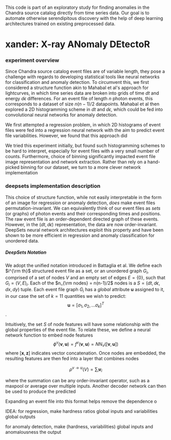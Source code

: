 This code is part of an exploratory study for finding anomalies in the Chandra source catalog directly from time series data. Our goal is to automate otherwise serendipitous discovery with the help of deep learning architectures trained on existing preprocessed data. 

# xander: X-ray ANomaly DEtectoR

### experiment overview

Since Chandra source catalog event files are of variable length, they pose a challenge with regards to developing statistical tools like neural networks for classification and anomaly detection. To circumvent this, we first considered a structure function akin to Mahabal et al's approach for lightcurves, in which time series data are broken into grids of time $dt$ and energy $d\epsilon$ differences. For an event file of length $n$ photon events, this corresponds to a dataset of size $n(n-1)/2$ datapoints. Mahabal et al then explored a 2D histogramming scheme in $dt$ and $d\epsilon$, which could be fed into convolutional neural networks for anomaly detection. 

We first attempted a regression problem, in which 2D histograms of event files were fed into a regression neural network with the aim to predict event file variabilities. However, we found that this approach did 

We tried this experiment initially, but found such histogramming schemes to be hard to interpret, especially for event files with a very small number of counts. Furthermore, choice of binning significantly impacted event file image representation and network extraction. Rather than rely on a hand-picked binning for our dataset, we turn to a more clever network implementation

### deepsets implementation description
This choice of structure function, while not easily interpretable in the form of an image for regression or anomaly detection, *does* make event files permutation-invariant. We can equivalently think of our event files as *sets* (or graphs) of photon events and their corresponding times and positions. The raw event file is an order-dependent directed graph of these events. However, in the $(dt,d\epsilon)$ representation, the data are now order-invariant. DeepSets neural network architectures exploit this property and have been shown to be more efficient in regression and anomaly classification for unordered data.

##### DeepSets Notation
We adopt the unified notation introduced in Battaglia et al. We define each $i^{\rm th}$ structured event file as a set, or an unordered graph $G_i$, comprised of a set of nodes $V$ and an empty set of edges $E=\{0 \}$, such that $G_i=(V,E)_i$. Each of the $n_{\rm nodes} = n(n-1)/2$ nodes is a $S = (dt,d\epsilon,dx,dy)$ tuple. Each event file graph $G_i$ has a *global* attribute $\boldsymbol{u}$ assigned to it, in our case the set of $k=11$ quantities we wish to predict:
$$ \boldsymbol{u} = [\sigma_1, \sigma_2, \dots \sigma_k]^T $$.

Intuitively, the set $S$ of node features will have some relationship with the global properties of the event file. To relate these, we define a neural network function to embed node features
$$ \phi^v(\textbf{v}, \textbf{u}) = f^v(\textbf{v}, \textbf{u}) = NN_v([\textbf{v}, \textbf{u}]) $$
where $[\textbf{x}, \textbf{z}]$ indicates vector concatenation. Once nodes are embedded, the resulting features are then fed into a layer that combines nodes

$$ \rho^{v\rightarrow u}(V) = \sum_i \textbf{v}_i $$

where the summation can be any order-invariant operator, such as a maxpool or average over multiple inputs. Another decoder network can then be used to produce the predicted 



Expanding an event file into this format helps remove the dependence o


IDEA: for regression, make hardness ratios global inputs and variabilities global outputs 

for anomaly detection, make (hardness, variabilities) global inputs and anomalousness the output
